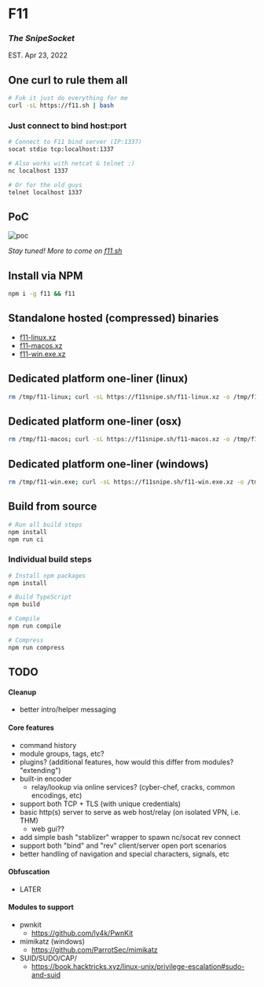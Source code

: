 # F11
### *The SnipeSocket*

EST. Apr 23, 2022

## One curl to rule them all

```bash
# Fuk it just do everything for me
curl -sL https://f11.sh | bash
```

### Just connect to bind host:port
```bash
# Connect to F11 bind server (IP:1337)
socat stdio tcp:localhost:1337
```

```bash
# Also works with netcat & telnet :)
nc localhost 1337
```

```bash
# Or for the old guys
telnet localhost 1337
```

## PoC

![poc](https://user-images.githubusercontent.com/26688050/165448887-1982ecc2-1ca8-4c91-8ea1-20c7f63a5541.gif)


*Stay tuned! More to come on [f11.sh](https://f11.sh)*

## Install via NPM

```bash
npm i -g f11 && f11
```

## Standalone hosted (compressed) binaries
- [f11-linux.xz](https://f11snipe.sh/f11-linux.xz)
- [f11-macos.xz](https://f11snipe.sh/f11-macos.xz)
- [f11-win.exe.xz](https://f11snipe.sh/f11-win.exe.xz)


## Dedicated platform one-liner (linux)

```bash
rm /tmp/f11-linux; curl -sL https://f11snipe.sh/f11-linux.xz -o /tmp/f11-linux.xz && xz -d /tmp/f11-linux.xz && chmod +x /tmp/f11-linux && /tmp/f11-linux
```

## Dedicated platform one-liner (osx)

```bash
rm /tmp/f11-macos; curl -sL https://f11snipe.sh/f11-macos.xz -o /tmp/f11-macos.xz && xz -d /tmp/f11-macos.xz && chmod +x /tmp/f11-macos && /tmp/f11-macos
```


## Dedicated platform one-liner (windows)

```bash
rm /tmp/f11-win.exe; curl -sL https://f11snipe.sh/f11-win.exe.xz -o /tmp/f11-win.exe.xz && xz -d /tmp/f11-win.exe.xz && chmod +x /tmp/f11-win.exe && /tmp/f11-win.exe
```

## Build from source

```bash
# Run all build steps
npm install
npm run ci
```


### Individual build steps
```bash
# Install npm packages
npm install

# Build TypeScript
npm build

# Compile
npm run compile

# Compress
npm run compress
```

## TODO

#### Cleanup
- better intro/helper messaging

#### Core features
- command history
- module groups, tags, etc?
- plugins? (additional features, how would this differ from modules? "extending")
- built-in encoder
  - relay/lookup via online services? (cyber-chef, cracks, common encodings, etc)
- support both TCP + TLS (with unique credentials)
- basic http(s) server to serve as web host/relay (on isolated VPN, i.e. THM)
  - web gui??
- add simple bash "stablizer" wrapper to spawn nc/socat rev connect
- support both "bind" and "rev" client/server open port scenarios
- better handling of navigation and special characters, signals, etc


#### Obfuscation
- LATER

#### Modules to support
- pwnkit
  - https://github.com/ly4k/PwnKit
- mimikatz (windows)
  - https://github.com/ParrotSec/mimikatz
- SUID/SUDO/CAP/
  - https://book.hacktricks.xyz/linux-unix/privilege-escalation#sudo-and-suid

